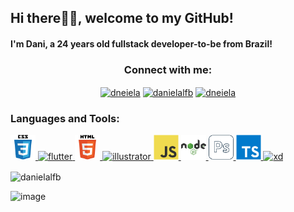 <h2 align="left">Hi there👋🏾, welcome to my GitHub!</h2>
<h4 align="left">I'm Dani, a 24 years old fullstack developer-to-be from Brazil!</h4>


<h3 align="center">Connect with me:</h3>
<p align="center">
  <a href="https://twitter.com/dneiela" target="blank"
    ><img
      align="center"
      src="https://img.icons8.com/clouds/50/000000/twitter.png"
      alt="dneiela"
      height="50"
      width="50"
  /></a>
  <a href="https://linkedin.com/in/danielalfb" target="blank"
    ><img
      align="center"
      src="https://img.icons8.com/clouds/50/000000/linkedin.png"
      alt="danielalfb"
      height="50"
      width="50"
  /></a>
  <a href="https://instagram.com/dneiela" target="blank"
    ><img
      align="center"
      src="https://img.icons8.com/clouds/50/000000/instagram-new--v1.png"
      alt="dneiela"
      height="50"
      width="50"
  /></a>
</p>

<h3 align="left">Languages and Tools:</h3>
<p align="left">
  <a href="https://www.w3schools.com/css/" target="_blank">
    <img
      src="https://raw.githubusercontent.com/devicons/devicon/master/icons/css3/css3-original-wordmark.svg"
      alt="css3"
      width="40"
      height="40"
    />
  </a>
  <a href="https://flutter.dev" target="_blank">
    <img
      src="https://www.vectorlogo.zone/logos/flutterio/flutterio-icon.svg"
      alt="flutter"
      width="40"
      height="40"
    />
  </a>
  <a href="https://www.w3.org/html/" target="_blank">
    <img
      src="https://raw.githubusercontent.com/devicons/devicon/master/icons/html5/html5-original-wordmark.svg"
      alt="html5"
      width="40"
      height="40"
    />
  </a>
  <a href="https://www.adobe.com/in/products/illustrator.html" target="_blank">
    <img
      src="https://www.vectorlogo.zone/logos/adobe_illustrator/adobe_illustrator-icon.svg"
      alt="illustrator"
      width="40"
      height="40"
    />
  </a>
  <a
    href="https://developer.mozilla.org/en-US/docs/Web/JavaScript"
    target="_blank"
  >
    <img
      src="https://raw.githubusercontent.com/devicons/devicon/master/icons/javascript/javascript-original.svg"
      alt="javascript"
      width="40"
      height="40"
    />
  </a>
  <a href="https://nodejs.org" target="_blank">
    <img
      src="https://raw.githubusercontent.com/devicons/devicon/master/icons/nodejs/nodejs-original-wordmark.svg"
      alt="nodejs"
      width="40"
      height="40"
    />
  </a>
  <a href="https://www.photoshop.com/en" target="_blank">
    <img
      src="https://raw.githubusercontent.com/devicons/devicon/master/icons/photoshop/photoshop-line.svg"
      alt="photoshop"
      width="40"
      height="40"
    />
  </a>
  <a href="https://www.typescriptlang.org/" target="_blank">
    <img
      src="https://raw.githubusercontent.com/devicons/devicon/master/icons/typescript/typescript-original.svg"
      alt="typescript"
      width="40"
      height="40"
    />
  </a>
  <a href="https://www.adobe.com/products/xd.html" target="_blank">
    <img
      src="https://cdn.worldvectorlogo.com/logos/adobe-xd.svg"
      alt="xd"
      width="40"
      height="40"
    />
  </a>
</p>

<p>
  <img
    align="center"
    src="https://github-readme-stats.vercel.app/api/top-langs?username=danielalfb&show_icons=true&locale=en&layout=compact"
    alt="danielalfb"
  />
</p>

![image](https://user-images.githubusercontent.com/47404519/116912757-08691480-ac1f-11eb-988d-0a10a279e1ea.png)
